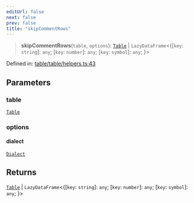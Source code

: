 ```yaml
---
editUrl: false
next: false
prev: false
title: "skipCommentRows"
---
```


> **skipCommentRows**(`table`, `options`): [`Table`](/reference/_dpkit/table/table/) \| `LazyDataFrame`\<\{\[`key`: `string`\]: `any`;
\[`key`: `number`\]: `any`;
\[`key`: `symbol`\]: `any`; \}\>

Defined in: [table/table/helpers.ts:43](https://github.com/datisthq/dpkit/blob/5891634de8175d14853313e208ffbae144fd78eb/table/table/helpers.ts#L43)

## Parameters

### table

[`Table`](/reference/_dpkit/table/table/)

### options

#### dialect

[`Dialect`](/reference/_dpkit/core/dialect/)

## Returns

[`Table`](/reference/_dpkit/table/table/) \| `LazyDataFrame`\<\{\[`key`: `string`\]: `any`;
\[`key`: `number`\]: `any`;
\[`key`: `symbol`\]: `any`; \}\>
